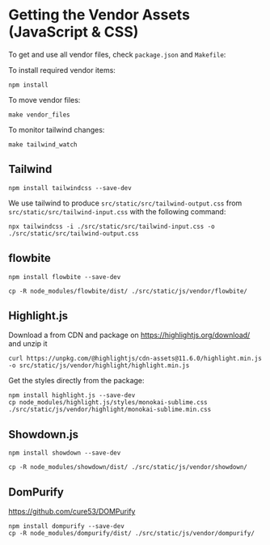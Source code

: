 # Getting the Vendor Assets (JavaScript & CSS)

To get and use all vendor files, check `package.json` and `Makefile`:

To install required vendor items:
```
npm install
```

To move vendor files: 
```
make vendor_files
```

To monitor tailwind changes:

```
make tailwind_watch
```



## Tailwind
```
npm install tailwindcss --save-dev
```
We use tailwind to produce `src/static/src/tailwind-output.css` from `src/static/src/tailwind-input.css` with the following command:

```
npx tailwindcss -i ./src/static/src/tailwind-input.css -o ./src/static/src/tailwind-output.css
```



## flowbite

```
npm install flowbite --save-dev

cp -R node_modules/flowbite/dist/ ./src/static/js/vendor/flowbite/
```

## Highlight.js
Download a from CDN and package on https://highlightjs.org/download/ and unzip it
```
curl https://unpkg.com/@highlightjs/cdn-assets@11.6.0/highlight.min.js -o src/static/js/vendor/highlight/highlight.min.js
```

Get the styles directly from the package:
```
npm install highlight.js --save-dev
cp node_modules/highlight.js/styles/monokai-sublime.css ./src/static/js/vendor/highlight/monokai-sublime.min.css
```

## Showdown.js
```
npm install showdown --save-dev

cp -R node_modules/showdown/dist/ ./src/static/js/vendor/showdown/
```


## DomPurify
https://github.com/cure53/DOMPurify

```
npm install dompurify --save-dev
cp -R node_modules/dompurify/dist/ ./src/static/js/vendor/dompurify/
```